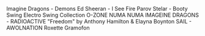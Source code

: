 Imagine Dragons - Demons
Ed Sheeran - I See Fire
Parov Stelar - Booty Swing
Electro Swing Collection
O-ZONE NUMA NUMA
IMAGEINE DRAGONS - RADIOACTIVE
"Freedom" by Anthony Hamilton & Elayna Boynton
SAIL - AWOLNATION 
Roxette
Gramofon
